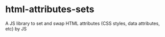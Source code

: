# html-attributes-sets
A JS library to set and swap HTML attributes (CSS styles, data attributes, etc) by JS
